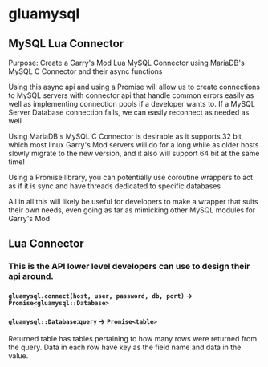 # gluamysql

## MySQL Lua Connector

Purpose: Create a Garry's Mod Lua MySQL Connector using MariaDB's MySQL C Connector and their async functions

Using this async api and using a Promise will allow us to create connections to MySQL servers with connector api that handle common errors easily as well as implementing connection pools if a developer wants to. If a MySQL Server Database connection fails, we can easily reconnect as needed as well

Using MariaDB's MySQL C Connector is desirable as it supports 32 bit, which most linux Garry's Mod servers will do for a long while as older hosts slowly migrate to the new version, and it also will support 64 bit at the same time!

Using a Promise library, you can potentially use coroutine wrappers to act as if it is sync and have threads dedicated to specific databases

All in all this will likely be useful for developers to make a wrapper that suits their own needs, even going as far as mimicking other MySQL modules for Garry's Mod

## Lua Connector
### This is the API lower level developers can use to design their api around.


#### `gluamysql.connect(host, user, password, db, port)` -> `Promise<gluamysql::Database>`

#### `gluamysql::Database`:`query` -> `Promise<table>`
Returned table has tables pertaining to how many rows were returned from the query. Data in each row have key as the field name and data in the value.